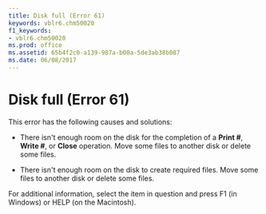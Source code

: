 ```yaml
---
title: Disk full (Error 61)
keywords: vblr6.chm50020
f1_keywords:
- vblr6.chm50020
ms.prod: office
ms.assetid: 65b4f2c0-a139-987a-b00a-5de3ab38b087
ms.date: 06/08/2017
---
```



# Disk full (Error 61)

This error has the following causes and solutions:



- There isn't enough room on the disk for the completion of a **Print #**, **Write #**, or **Close** operation. Move some files to another disk or delete some files.
    
- There isn't enough room on the disk to create required files. Move some files to another disk or delete some files.
    

For additional information, select the item in question and press F1 (in Windows) or HELP (on the Macintosh).

